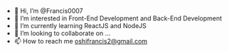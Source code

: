 - 👋 Hi, I’m @Francis0007
- 👀 I’m interested in  Front-End Development and Back-End Development 
- 🌱 I’m currently learning ReactJS and NodeJS
- 💞️ I’m looking to collaborate on ...
- 📫 How to reach me oshifrancis2@gmail.com

<!---
Francis0007/Francis0007 is a ✨ special ✨ repository because its `README.md` (this file) appears on your GitHub profile.
You can click the Preview link to take a look at your changes.
--->
